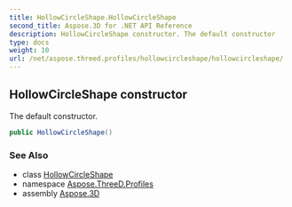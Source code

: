 ```yaml
---
title: HollowCircleShape.HollowCircleShape
second_title: Aspose.3D for .NET API Reference
description: HollowCircleShape constructor. The default constructor
type: docs
weight: 10
url: /net/aspose.threed.profiles/hollowcircleshape/hollowcircleshape/
---
```

## HollowCircleShape constructor

The default constructor.

```csharp
public HollowCircleShape()
```

### See Also

* class [HollowCircleShape](../)
* namespace [Aspose.ThreeD.Profiles](../../../aspose.threed.profiles/)
* assembly [Aspose.3D](../../../)


